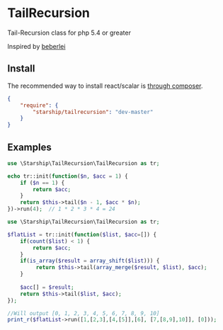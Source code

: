 TailRecursion
=============

Tail-Recursion class for php 5.4 or greater

Inspired by [beberlei](https://gist.github.com/beberlei/4145442)

## Install

The recommended way to install react/scalar is [through composer](http://getcomposer.org).

```JSON
{
    "require": {
        "starship/tailrecursion": "dev-master"
    }
}
```

## Examples

```php
use \Starship\TailRecursion\TailRecursion as tr;

echo tr::init(function($n, $acc = 1) {
    if ($n == 1) {
        return $acc;
    }
    return $this->tail($n - 1, $acc * $n);
})->run(4);  // 1 * 2 * 3 * 4 = 24
```

```php
use \Starship\TailRecursion\TailRecursion as tr;

$flatList = tr::init(function($list, $acc=[]) {
	if(count($list) < 1) {
		return $acc;
	}
	if(is_array($result = array_shift($list))) {	
		 return $this->tail(array_merge($result, $list), $acc);	
	}
	
	$acc[] = $result;		
	return $this->tail($list, $acc);
});

//Will output [0, 1, 2, 3, 4, 5, 6, 7, 8, 9, 10]
print_r($flatList->run([1,[2,3],[4,[5]],[6], [7,[8,9],10]], [0])); 
```
